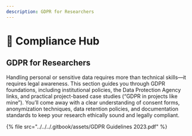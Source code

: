 ```yaml
---
description: GDPR for Researchers
---
```


# 🔴 Compliance Hub

## **GDPR for Researchers**

Handling personal or sensitive data requires more than technical skills—it requires legal awareness. This section guides you through GDPR foundations, including institutional policies, the Data Protection Agency links, and practical project-based case studies (“GDPR in projects like mine”). You’ll come away with a clear understanding of consent forms, anonymization techniques, data retention policies, and documentation standards to keep your research ethically sound and legally compliant.

{% file src="../../../.gitbook/assets/GDPR Guidelines 2023.pdf" %}
